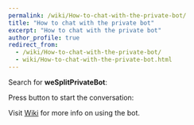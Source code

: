 ```yaml
---
permalink: /wiki/How-to-chat-with-the-private-bot/
title: "How to chat with the private bot"
excerpt: "How to chat with the private bot"
author_profile: true
redirect_from: 
  - /wiki/How-to-chat-with-the-private-bot/
  - wiki/How-to-chat-with-the-private-bot.html
---
```


Search for **weSplitPrivateBot**:


Press button to start the conversation:


Visit [Wiki](..) for more info on using the bot.